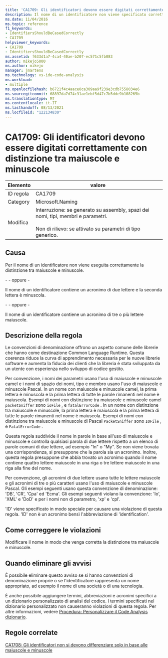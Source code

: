 ```yaml
---
title: 'CA1709: Gli identificatori devono essere digitati correttamente con distinzione tra maiuscole e minuscole'
description: Il nome di un identificatore non viene specificato correttamente, contiene un acronimo di due lettere e la seconda lettera è minuscola o contiene un acronimo di tre o più lettere maiuscole.
ms.date: 11/04/2016
ms.topic: reference
f1_keywords:
- IdentifiersShouldBeCasedCorrectly
- CA1709
helpviewer_keywords:
- CA1709
- IdentifiersShouldBeCasedCorrectly
ms.assetid: f633d1a7-4ca4-40ae-b207-ec571c5fb083
author: mikejo5000
ms.author: mikejo
manager: jmartens
ms.technology: vs-ide-code-analysis
ms.workload:
- multiple
ms.openlocfilehash: b6721f4c4aace0ca309aa9f239e3cdb7558034e6
ms.sourcegitcommit: 68897da7d74c31ae1ebf5d47c7b5ddc9b108265b
ms.translationtype: MT
ms.contentlocale: it-IT
ms.lasthandoff: 08/13/2021
ms.locfileid: "122134830"
---
```

# <a name="ca1709-identifiers-should-be-cased-correctly"></a>CA1709: Gli identificatori devono essere digitati correttamente con distinzione tra maiuscole e minuscole

|Elemento|valore|
|-|-|
|ID regola|CA1709|
|Category|Microsoft.Naming|
|Modifica|Interruzione: se generato su assembly, spazi dei nomi, tipi, membri e parametri.<br /><br /> Non di rilievo: se attivato su parametri di tipo generico.|

## <a name="cause"></a>Causa

Per il nome di un identificatore non viene eseguita correttamente la distinzione tra maiuscole e minuscole.

\- - oppure -

Il nome di un identificatore contiene un acronimo di due lettere e la seconda lettera è minuscola.

\- - oppure -

Il nome di un identificatore contiene un acronimo di tre o più lettere maiuscole.

## <a name="rule-description"></a>Descrizione della regola

Le convenzioni di denominazione offrono un aspetto comune delle librerie che hanno come destinazione Common Language Runtime. Questa coerenza riduce la curva di apprendimento necessaria per le nuove librerie software e aumenta la fiducia dei clienti che la libreria è stata sviluppata da un utente con esperienza nello sviluppo di codice gestito.

Per convenzione, i nomi dei parametri usano l'uso di maiuscole e minuscole camel e i nomi di spazio dei nomi, tipo e membro usano l'uso di maiuscole e minuscole Pascal. In un nome con maiuscole e minuscole camel, la prima lettera è minuscola e la prima lettera di tutte le parole rimanenti nel nome è maiuscola. Esempi di nomi con distinzione tra maiuscole e minuscole camel `packetSniffer` sono `ioFile` , e `fatalErrorCode` . In un nome con distinzione tra maiuscole e minuscole, la prima lettera è maiuscola e la prima lettera di tutte le parole rimanenti nel nome è maiuscola. Esempi di nomi con distinzione tra maiuscole e minuscole di Pascal `PacketSniffer` sono `IOFile` , e `FatalErrorCode` .

Questa regola suddivide il nome in parole in base all'uso di maiuscole e minuscole e controlla qualsiasi parola di due lettere rispetto a un elenco di parole comuni di due lettere, ad esempio "In" o "My". Se non viene trovata una corrispondenza, si presuppone che la parola sia un acronimo. Inoltre, questa regola presuppone che abbia trovato un acronimo quando il nome contiene quattro lettere maiuscole in una riga o tre lettere maiuscole in una riga alla fine del nome.

Per convenzione, gli acronimi di due lettere usano tutte le lettere maiuscole e gli acronimi di tre o più caratteri usano l'uso di maiuscole e minuscole Pascal. Gli esempi seguenti usano questa convenzione di denominazione: 'DB', 'CR', 'Cpa' ed 'Ecma'. Gli esempi seguenti violano la convenzione: 'Io', 'XML' e 'DoD' e per i nomi non di parametro, 'xp' e 'cpl'.

'ID' viene specificato in modo speciale per causare una violazione di questa regola. 'ID' non è un acronimo bensì l'abbreviazione di 'identification'.

## <a name="how-to-fix-violations"></a>Come correggere le violazioni

Modificare il nome in modo che venga corretta la distinzione tra maiuscole e minuscole.

## <a name="when-to-suppress-warnings"></a>Quando eliminare gli avvisi

È possibile eliminare questo avviso se si hanno convenzioni di denominazione proprie o se l'identificatore rappresenta un nome appropriato, ad esempio il nome di una società o di una tecnologia.

È anche possibile aggiungere termini, abbreviazioni e acronimi specifici a un dizionario personalizzato di analisi del codice. I termini specificati nel dizionario personalizzato non causeranno violazioni di questa regola. Per altre informazioni, vedere [Procedura: Personalizzare il Code Analysis dizionario](../code-quality/how-to-customize-the-code-analysis-dictionary.md).

## <a name="related-rules"></a>Regole correlate

[CA1708: Gli identificatori non si devono differenziare solo in base alle maiuscole e minuscole](/dotnet/fundamentals/code-analysis/quality-rules/ca1708)

